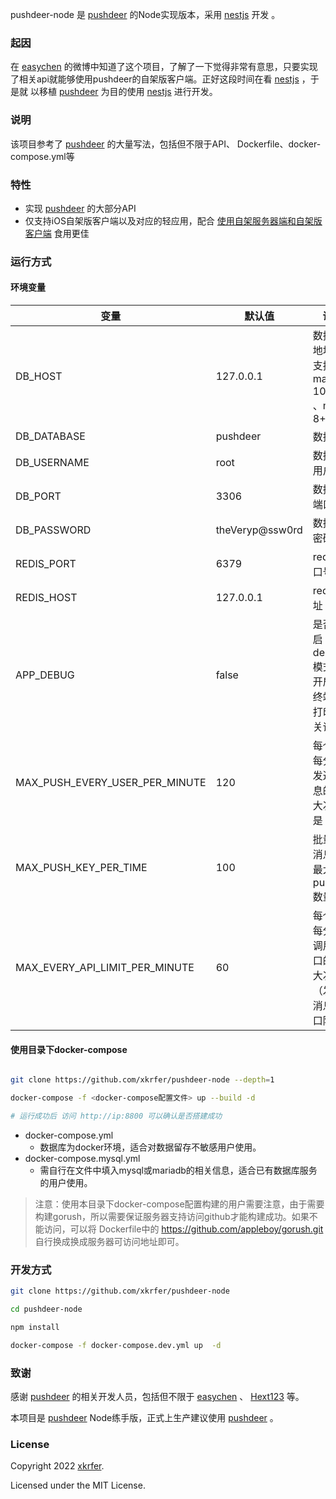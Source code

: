 pushdeer-node 是 [pushdeer](https://github.com/easychen/pushdeer) 的Node实现版本，采用 [nestjs](https://github.com/nestjs/nest) 开发 。

### 起因
在 [easychen](https://github.com/easychen) 的微博中知道了这个项目，了解了一下觉得非常有意思，只要实现了相关api就能够使用pushdeer的自架版客户端。正好这段时间在看 [nestjs](https://github.com/nestjs/nest) ，于是就
以移植 [pushdeer](https://github.com/easychen/pushdeer) 为目的使用 [nestjs](https://github.com/nestjs/nest) 进行开发。

### 说明
该项目参考了 [pushdeer](https://github.com/easychen/pushdeer) 的大量写法，包括但不限于API、 Dockerfile、docker-compose.yml等

### 特性
- 实现 [pushdeer](https://github.com/easychen/pushdeer) 的大部分API
- 仅支持iOS自架版客户端以及对应的轻应用，配合 [使用自架服务器端和自架版客户端](https://github.com/easychen/pushdeer#%E4%BD%BF%E7%94%A8%E8%87%AA%E6%9E%B6%E6%9C%8D%E5%8A%A1%E5%99%A8%E7%AB%AF%E5%92%8C%E8%87%AA%E6%9E%B6%E7%89%88%E5%AE%A2%E6%88%B7%E7%AB%AF) 食用更佳

### 运行方式
#### 环境变量
| 变量                   | 默认值       | 说明                                               |
| ---------------------------- | --------------- | ---------------------------------------------------- |
| DB_HOST                      | 127.0.0.1       | 数据库地址，支持mariadb 10.5.8+ 、mysql 8+  |
| DB_DATABASE                  | pushdeer        | 数据库                                            |
| DB_USERNAME                  | root            | 数据库用户名                                   |
| DB_PORT                      | 3306            | 数据库端口                                      |
| DB_PASSWORD                  | theVeryp@ssw0rd | 数据库密码                                      |
| REDIS_PORT                   | 6379            | redis端口号                                       |
| REDIS_HOST                   | 127.0.0.1       | redis地址                                          |
| APP_DEBUG                    | false           | 是否开启debug模式，开启时终端会打印相关请求 |
| MAX_PUSH_EVERY_USER_PER_MINUTE | 120             | 每个ip下每分钟发送消息的最大次数是   |
| MAX_PUSH_KEY_PER_TIME        | 100             | 批量发消息时最大pushkey数量                |
| MAX_EVERY_API_LIMIT_PER_MINUTE | 60              | 每个ip下每分钟调用接口的最大次数（发送消息接口除外） |

#### 使用目录下docker-compose

```bash

git clone https://github.com/xkrfer/pushdeer-node --depth=1

docker-compose -f <docker-compose配置文件> up --build -d

# 运行成功后 访问 http://ip:8800 可以确认是否搭建成功

```
- docker-compose.yml 
  - 数据库为docker环境，适合对数据留存不敏感用户使用。
- docker-compose.mysql.yml 
  - 需自行在文件中填入mysql或mariadb的相关信息，适合已有数据库服务的用户使用。
  
> 注意：使用本目录下docker-compose配置构建的用户需要注意，由于需要构建gorush，所以需要保证服务器支持访问github才能构建成功。如果不能访问，可以将
> Dockerfile中的 https://github.com/appleboy/gorush.git 自行换成换成服务器可访问地址即可。   


### 开发方式

```bash
git clone https://github.com/xkrfer/pushdeer-node

cd pushdeer-node

npm install

docker-compose -f docker-compose.dev.yml up  -d
```

### 致谢
感谢 [pushdeer](https://github.com/easychen/pushdeer) 的相关开发人员，包括但不限于 [easychen](https://github.com/easychen) 、
[Hext123](https://github.com/Hext123) 等。

本项目是 [pushdeer](https://github.com/easychen/pushdeer) Node练手版，正式上生产建议使用 [pushdeer](https://github.com/easychen/pushdeer) 。

### License

Copyright 2022 [xkrfer](https://github.com/xkrfer).

Licensed under the MIT License.

